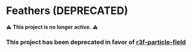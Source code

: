 # Feathers (DEPRECATED)

⚠️ **This project is no longer active.** ⚠️

### This project has been deprecated in favor of [r3f-particle-field](https://github.com/brettlyne/r3f-particle-field)
